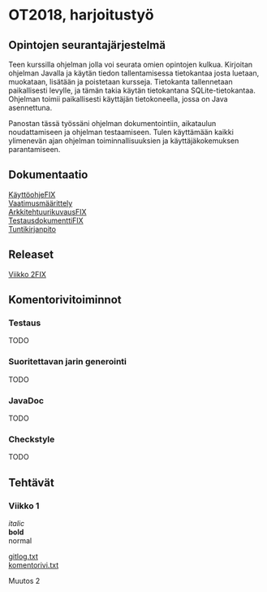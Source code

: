 # OT2018, harjoitustyö  

## Opintojen seurantajärjestelmä

Teen kurssilla ohjelman jolla voi seurata omien opintojen kulkua. Kirjoitan ohjelman Javalla ja käytän tiedon tallentamisessa
tietokantaa josta luetaan, muokataan, lisätään ja poistetaan kursseja. Tietokanta tallennetaan paikallisesti levylle, ja
tämän takia käytän tietokantana SQLite-tietokantaa. Ohjelman toimii paikallisesti käyttäjän tietokoneella, jossa on Java asennettuna.
  
Panostan tässä työssäni ohjelman dokumentointiin, aikataulun noudattamiseen ja ohjelman testaamiseen. Tulen käyttämään kaikki ylimenevän ajan ohjelman toiminnallisuuksien ja käyttäjäkokemuksen parantamiseen.


## Dokumentaatio
[KäyttöohjeFIX](https://github.com/joonissi/ot-harjoitustyo/blob/master/dokumentaatio/tuntikirjanpito.md)  
[Vaatimusmäärittely](https://github.com/joonissi/ot-harjoitustyo/blob/master/dokumentaatio/vaatimusmaarittely.md)  
[ArkkitehtuurikuvausFIX](https://github.com/joonissi/ot-harjoitustyo/blob/master/dokumentaatio/tuntikirjanpito.md)  
[TestausdokumenttiFIX](https://github.com/joonissi/ot-harjoitustyo/blob/master/dokumentaatio/tuntikirjanpito.md)  
[Tuntikirjanpito](https://github.com/joonissi/ot-harjoitustyo/blob/master/dokumentaatio/tuntikirjanpito.md)  

## Releaset

[Viikko 2FIX](https://github.com/joonissi/ot-harjoitustyo/blob/master/dokumentaatio/tuntikirjanpito.md)

## Komentorivitoiminnot

### Testaus  
TODO  
  
### Suoritettavan jarin generointi  
TODO  
  
###  JavaDoc  
TODO  
  
### Checkstyle  
TODO  
  



## Tehtävät  

### Viikko 1
*italic*  
**bold**  
normal  

[gitlog.txt](https://github.com/joonissi/ot-harjoitustyo/blob/master/laskarit/gitlog.txt)  
[komentorivi.txt](https://github.com/joonissi/ot-harjoitustyo/blob/master/laskarit/komentorivi.txt)  

Muutos 2  
